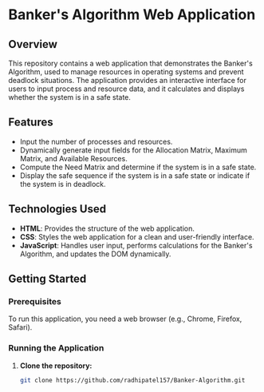 # Banker's Algorithm Web Application

## Overview

This repository contains a web application that demonstrates the Banker's Algorithm, used to manage resources in operating systems and prevent deadlock situations. The application provides an interactive interface for users to input process and resource data, and it calculates and displays whether the system is in a safe state.

## Features

- Input the number of processes and resources.
- Dynamically generate input fields for the Allocation Matrix, Maximum Matrix, and Available Resources.
- Compute the Need Matrix and determine if the system is in a safe state.
- Display the safe sequence if the system is in a safe state or indicate if the system is in deadlock.

## Technologies Used

- **HTML**: Provides the structure of the web application.
- **CSS**: Styles the web application for a clean and user-friendly interface.
- **JavaScript**: Handles user input, performs calculations for the Banker's Algorithm, and updates the DOM dynamically.

## Getting Started

### Prerequisites

To run this application, you need a web browser (e.g., Chrome, Firefox, Safari).

### Running the Application

1. **Clone the repository:**

   ```bash
   git clone https://github.com/radhipatel157/Banker-Algorithm.git
